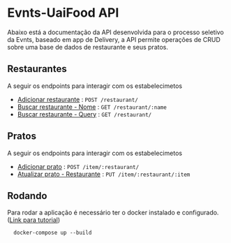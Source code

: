 # Evnts-UaiFood API

Abaixo está a documentação da API desenvolvida para o processo seletivo da Evnts, baseado em app de Delivery, a API permite operações de CRUD sobre uma base de dados de restaurante e seus pratos.

## Restaurantes

A seguir os endpoints para interagir com os estabelecimetos

* [Adicionar restaurante](examples/restaurant/add_restaurant.md) : `POST /restaurant/`
* [Buscar restaurante - Nome](examples/restaurant/search_restaurant_name.md) : `GET /restaurant/:name`
* [Buscar restaurante - Query](examples/restaurant/search_restaurant.md) : `GET /restaurant/`

## Pratos

A seguir os endpoints para interagir com os estabelecimetos

* [Adicionar prato](examples/item/add_meal.md) : `POST /item/:restaurant/`
* [Atualizar prato - Restaurante](examples/item/update_meal.md) : `PUT /item/:restaurant/:item`


## Rodando

Para rodar a aplicação é necessário ter o docker instalado e configurado.
([Link para tutorial](https://docs.docker.com/compose/install/))

```
  docker-compose up --build
```
